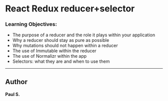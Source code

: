 # React Redux reducer+selector

### Learning Objectives:
*    The purpose of a reducer and the role it plays within your application
*    Why a reducer should stay as pure as possible
*    Why mutations should not happen within a reducer
*    The use of Immutable within the reducer
*    The use of Normalizr within the app
*    Selectors: what they are and when to use them

--- 
## Author 
#### Paul S.